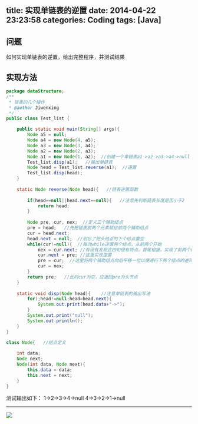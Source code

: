 title: 实现单链表的逆置
date: 2014-04-22 23:23:58
categories: Coding
tags: [Java]
---

## 问题
如何实现单链表的逆置，给出完整程序，并测试结果
<!-- more -->
## 实现方法
```java
package dataStructure;
/**
 * 链表的几个操作
 * @author Jiwenxing
 */
public class Test_list {

	public static void main(String[] args){
		Node a5 = null;
		Node a4 = new Node(4, a5);
		Node a3 = new Node(3, a4);
		Node a2 = new Node(2, a3);
		Node a1 = new Node(1, a2);  //创建一个单链表a1->a2->a3->a4->null
		Test_list.disp(a1);   //输出单链表
		Node head = Test_list.reverse(a1);  //逆置
		Test_list.disp(head);	
	}
	
	static Node reverse(Node head){   //链表逆置函数
		
		if(head==null||head.next==null){   //注意先判断链表长度是否小于2
			return head;
		}
		
		Node pre, cur, nex;  //定义三个辅助结点
		pre = head;   //先把链表前两个元素赋给前两个辅助结点
		cur = head.next;
		head.next = null;  //别忘了把头结点的下个结点置空
		while(cur!=null){  //每次while逆置两个结点，从前两个开始
			nex = cur.next; //有没有发现这四句很有特点，首尾相接，实现了前两个结点的逆置
			cur.next = pre; //这里实现逆置
			pre = cur;  //这里将两个辅助结点向后平移一位以便进行下两个结点的逆转
			cur = nex;
		}
		return pre;   //此时cur为空，应返回pre为头节点
	}
	
	static void disp(Node head){    //注意单链表的输出写法
		for(;head!=null;head=head.next){
			System.out.print(head.data+"->");
		}
		System.out.print("null");
		System.out.println();
	}		
}

class Node{   //结点定义
	
	int data;
	Node next;
	Node(int data, Node next){
		this.data = data;
		this.next = next;
	}	
}

```

测试输出如下：
1->2->3->4->null
4->3->2->1->null

----------
![](http://7u2eve.com1.z0.glb.clouddn.com/blogpic/E___0109GD00SIGT.gif)
